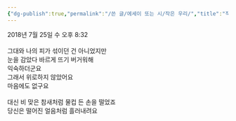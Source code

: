 ```yaml
---
{"dg-publish":true,"permalink":"/쓴 글/에세이 또는 시/작은 우리/","title":"작은 우리","tags":["위로","얼음"],"noteIcon":""}
---
```


2018년 7월 25일 수 오후 8:32<br/>
<br/>
그대와 나의 피가 섞이던 건 아니었지만<br/>
눈을 감았다 바르게 뜨기 버거워해<br/>
익숙하더군요<br/>
그래서 위로하지 않았어요<br/>
마음에도 없구요<br/>
<br/>
대신 비 맞은 참새처럼 물컵 든 손을 떨었죠<br/>
당신은 떨어진 얼음처럼 흘러내려요<br/>
